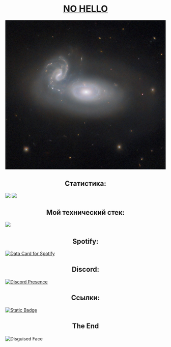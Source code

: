 <h1 align="center"><a href="https://www.nohello.net">NO HELLO</a></h1>

<img src="static/hubble_mcg_potw_a.jpg"/>
<h2 align="center">Статистика:</h2>
<img height=200 aling="center" src="https://github-readme-stats.vercel.app/api?username=ksan0ks&theme=nord&locale=ru&show_icons=true&border_radius=5.5&">
<img height=200 aling="center" src="https://github-readme-stats.vercel.app/api/top-langs?username=ksan0ks&theme=nord&locale=ru&show_icons=true&border_radius=5.5&size_weight=0.5&count_weight=0.5&langs_count=20">

<h2 align="center">Мой технический стек:</h2>
                                  
<img height=109 aling="center" src="https://skillicons.dev/icons?i=obsidian,md,materialui,js,html,css"/>

<h2 align="center">Spotify:</h2>

<a href="https://data-card-for-spotify.herokuapp.com/card?user_id=31wl35pghmdlf6nrllhnhebibkwu">
  <img src="https://data-card-for-spotify.herokuapp.com/api/card?user_id=31wl35pghmdlf6nrllhnhebibkwu&show_border=true&hide_top_tracks=true&hide_title=true&limit=10" alt="Data Card for Spotify">
</a>
<h2 align="center">Discord:</h2>

[![Discord Presence](https://lanyard.cnrad.dev/api/1292500999264665656?idleMessage=Hello%20World&hideSpotify=false)](https://discord.com/users/1292500999264665656)

<h2 align="center">Ссылки:</h2>
<a href="https://elemsocial.com/e/BrawlStars"> <img alt="Static Badge" src="https://img.shields.io/badge/elemsocial-lol?style=for-the-badge&color=333&link=https%3A%2F%2Felemsocial.com%2Fe%2FBrawlStars"> </a>


<h2 align="center">The End</h2>

<img align="center" src="https://raw.githubusercontent.com/Tarikul-Islam-Anik/Telegram-Animated-Emojis/main/Smileys/Disguised%20Face.webp" alt="Disguised Face" width="200" height="200" />
